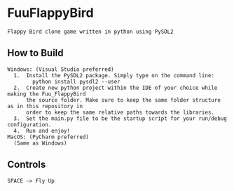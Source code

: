 # FuuFlappyBird
    Flappy Bird clone game written in python using PySDL2

## How to Build
  
    Windows: (Visual Studio preferred)
      1.  Install the PySDL2 package. Simply type on the command line:
            python install pysdl2 --user
      2.  Create new python project within the IDE of your choice while making the Fuu_FlappyBird
          the source folder. Make sure to keep the same folder structure as in this repository in
          order to keep the same relative paths towards the libraries.
      3.  Set the main.py file to be the startup script for your run/debug configuration.
      4.  Run and enjoy!
    MacOS: (PyCharm preferred)
      (Same as Windows)
      
## Controls

    SPACE -> Fly Up
